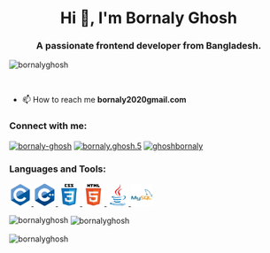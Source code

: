 <h1 align="center">Hi 👋, I'm Bornaly Ghosh</h1>
<h3 align="center">A passionate frontend developer from Bangladesh.</h3>

<p align="left"> <img src="https://komarev.com/ghpvc/?username=bornalyghosh&label=Profile%20views&color=0e75b6&style=flat" alt="bornalyghosh" /> </p>

<p align="left"> <a href="https://twitter.com/" target="blank"><img src="https://img.shields.io/twitter/follow/?logo=twitter&style=for-the-badge" alt="" /></a> </p>

- 📫 How to reach me **bornaly2020gmail.com**

<h3 align="left">Connect with me:</h3>
<p align="left">
<a href="https://linkedin.com/in/bornaly-ghosh" target="blank"><img align="center" src="https://raw.githubusercontent.com/rahuldkjain/github-profile-readme-generator/master/src/images/icons/Social/linked-in-alt.svg" alt="bornaly-ghosh" height="30" width="40" /></a>
<a href="https://fb.com/bornaly.ghosh.5" target="blank"><img align="center" src="https://raw.githubusercontent.com/rahuldkjain/github-profile-readme-generator/master/src/images/icons/Social/facebook.svg" alt="bornaly.ghosh.5" height="30" width="40" /></a>
<a href="https://instagram.com/ghoshbornaly" target="blank"><img align="center" src="https://raw.githubusercontent.com/rahuldkjain/github-profile-readme-generator/master/src/images/icons/Social/instagram.svg" alt="ghoshbornaly" height="30" width="40" /></a>
</p>

<h3 align="left">Languages and Tools:</h3>
<p align="left"> <a href="https://www.cprogramming.com/" target="_blank" rel="noreferrer"> <img src="https://raw.githubusercontent.com/devicons/devicon/master/icons/c/c-original.svg" alt="c" width="40" height="40"/> </a> <a href="https://www.w3schools.com/cpp/" target="_blank" rel="noreferrer"> <img src="https://raw.githubusercontent.com/devicons/devicon/master/icons/cplusplus/cplusplus-original.svg" alt="cplusplus" width="40" height="40"/> </a> <a href="https://www.w3schools.com/css/" target="_blank" rel="noreferrer"> <img src="https://raw.githubusercontent.com/devicons/devicon/master/icons/css3/css3-original-wordmark.svg" alt="css3" width="40" height="40"/> </a> <a href="https://www.w3.org/html/" target="_blank" rel="noreferrer"> <img src="https://raw.githubusercontent.com/devicons/devicon/master/icons/html5/html5-original-wordmark.svg" alt="html5" width="40" height="40"/> </a> <a href="https://www.java.com" target="_blank" rel="noreferrer"> <img src="https://raw.githubusercontent.com/devicons/devicon/master/icons/java/java-original.svg" alt="java" width="40" height="40"/> </a> <a href="https://www.mysql.com/" target="_blank" rel="noreferrer"> <img src="https://raw.githubusercontent.com/devicons/devicon/master/icons/mysql/mysql-original-wordmark.svg" alt="mysql" width="40" height="40"/> </a> </p>

<p><img align="left" src="https://github-readme-stats.vercel.app/api/top-langs?username=bornalyghosh&show_icons=true&locale=en&layout=compact" alt="bornalyghosh" /></p>

<p>&nbsp;<img align="center" src="https://github-readme-stats.vercel.app/api?username=bornalyghosh&show_icons=true&locale=en" alt="bornalyghosh" /></p>

<p><img align="center" src="https://github-readme-streak-stats.herokuapp.com/?user=bornalyghosh&" alt="bornalyghosh" /></p>

